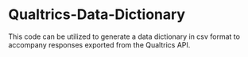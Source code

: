 # Qualtrics-Data-Dictionary
This code can be utilized to generate a data dictionary in csv format to accompany responses exported from the Qualtrics API.
